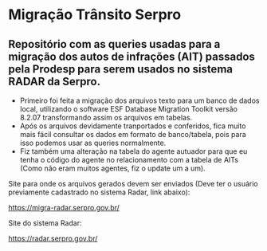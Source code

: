 # Migração Trânsito Serpro
## Repositório com as queries usadas para a migração dos autos de infrações (AIT) passados pela Prodesp para serem usados no sistema RADAR da Serpro.
- Primeiro foi feita a migração dos arquivos texto para um banco de dados local, utilizando o software ESF Database Migration Toolkit versão 8.2.07 transformando assim os arquivos em tabelas.
- Após os arquivos devidamente tranportados e conferidos, fica muito mais fácil consultar os dados em formato de banco/tabela, pois para isso podemos usar as queries normalmente.
- Fiz também uma alteração na tabela do agente autuador para que eu tenha o código do agente no relacionamento com a tabela de AITs (Como não eram muitos agentes, fiz o update um a um).

Site para onde os arquivos gerados devem ser enviados (Deve ter o usuário previamente cadastrado no sistema Radar, link abaixo):

https://migra-radar.serpro.gov.br/

Site do sistema Radar:

https://radar.serpro.gov.br/